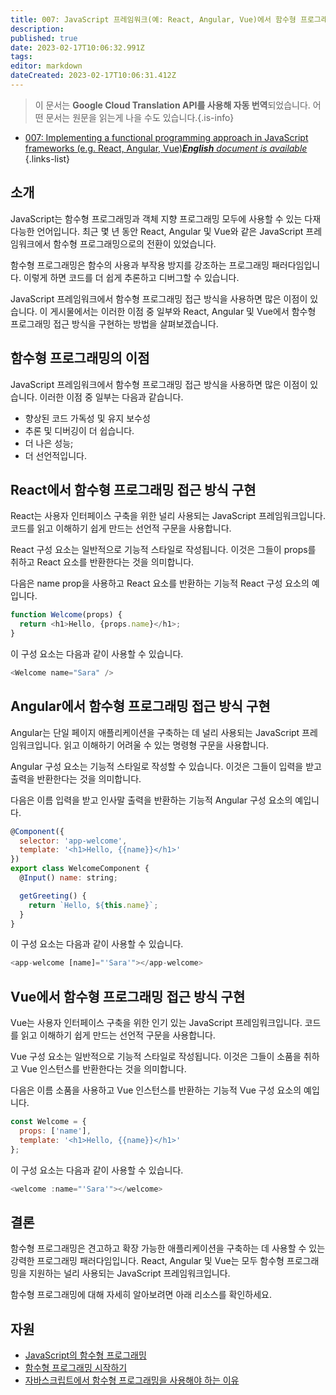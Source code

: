 ```yaml
---
title: 007: JavaScript 프레임워크(예: React, Angular, Vue)에서 함수형 프로그래밍 접근 방식 구현
description: 
published: true
date: 2023-02-17T10:06:32.991Z
tags: 
editor: markdown
dateCreated: 2023-02-17T10:06:31.412Z
---
```


> 이 문서는 **Google Cloud Translation API를 사용해 자동 번역**되었습니다.
어떤 문서는 원문을 읽는게 나을 수도 있습니다.{.is-info}



- [007: Implementing a functional programming approach in JavaScript frameworks (e.g. React, Angular, Vue)***English** document is available*](/en/Knowledge-base/Functional_JavaScript/Learning/007-implementing-a-functional-programming-approach-in-javascript-frameworks-e-g-react-angular-vue)
{.links-list}


## 소개

JavaScript는 함수형 프로그래밍과 객체 지향 프로그래밍 모두에 사용할 수 있는 다재다능한 언어입니다. 최근 몇 년 동안 React, Angular 및 Vue와 같은 JavaScript 프레임워크에서 함수형 프로그래밍으로의 전환이 있었습니다.

함수형 프로그래밍은 함수의 사용과 부작용 방지를 강조하는 프로그래밍 패러다임입니다. 이렇게 하면 코드를 더 쉽게 추론하고 디버그할 수 있습니다.

JavaScript 프레임워크에서 함수형 프로그래밍 접근 방식을 사용하면 많은 이점이 있습니다. 이 게시물에서는 이러한 이점 중 일부와 React, Angular 및 Vue에서 함수형 프로그래밍 접근 방식을 구현하는 방법을 살펴보겠습니다.

## 함수형 프로그래밍의 이점

JavaScript 프레임워크에서 함수형 프로그래밍 접근 방식을 사용하면 많은 이점이 있습니다. 이러한 이점 중 일부는 다음과 같습니다.

- 향상된 코드 가독성 및 유지 보수성
- 추론 및 디버깅이 더 쉽습니다.
- 더 나은 성능;
- 더 선언적입니다.

## React에서 함수형 프로그래밍 접근 방식 구현

React는 사용자 인터페이스 구축을 위한 널리 사용되는 JavaScript 프레임워크입니다. 코드를 읽고 이해하기 쉽게 만드는 선언적 구문을 사용합니다.

React 구성 요소는 일반적으로 기능적 스타일로 작성됩니다. 이것은 그들이 props를 취하고 React 요소를 반환한다는 것을 의미합니다.

다음은 name prop을 사용하고 React 요소를 반환하는 기능적 React 구성 요소의 예입니다.

```javascript
function Welcome(props) {
  return <h1>Hello, {props.name}</h1>;
}
```

이 구성 요소는 다음과 같이 사용할 수 있습니다.

```javascript
<Welcome name="Sara" />
```

## Angular에서 함수형 프로그래밍 접근 방식 구현

Angular는 단일 페이지 애플리케이션을 구축하는 데 널리 사용되는 JavaScript 프레임워크입니다. 읽고 이해하기 어려울 수 있는 명령형 구문을 사용합니다.

Angular 구성 요소는 기능적 스타일로 작성할 수 있습니다. 이것은 그들이 입력을 받고 출력을 반환한다는 것을 의미합니다.

다음은 이름 입력을 받고 인사말 출력을 반환하는 기능적 Angular 구성 요소의 예입니다.

```javascript
@Component({
  selector: 'app-welcome',
  template: '<h1>Hello, {{name}}</h1>'
})
export class WelcomeComponent {
  @Input() name: string;

  getGreeting() {
    return `Hello, ${this.name}`;
  }
}
```

이 구성 요소는 다음과 같이 사용할 수 있습니다.

```javascript
<app-welcome [name]="'Sara'"></app-welcome>
```

## Vue에서 함수형 프로그래밍 접근 방식 구현

Vue는 사용자 인터페이스 구축을 위한 인기 있는 JavaScript 프레임워크입니다. 코드를 읽고 이해하기 쉽게 만드는 선언적 구문을 사용합니다.

Vue 구성 요소는 일반적으로 기능적 스타일로 작성됩니다. 이것은 그들이 소품을 취하고 Vue 인스턴스를 반환한다는 것을 의미합니다.

다음은 이름 소품을 사용하고 Vue 인스턴스를 반환하는 기능적 Vue 구성 요소의 예입니다.

```javascript
const Welcome = {
  props: ['name'],
  template: '<h1>Hello, {{name}}</h1>'
};
```

이 구성 요소는 다음과 같이 사용할 수 있습니다.

```javascript
<welcome :name="'Sara'"></welcome>
```

## 결론

함수형 프로그래밍은 견고하고 확장 가능한 애플리케이션을 구축하는 데 사용할 수 있는 강력한 프로그래밍 패러다임입니다. React, Angular 및 Vue는 모두 함수형 프로그래밍을 지원하는 널리 사용되는 JavaScript 프레임워크입니다.

함수형 프로그래밍에 대해 자세히 알아보려면 아래 리소스를 확인하세요.

## 자원

- [JavaScript의 함수형 프로그래밍](https://medium.com/@cscalfani/functional-programming-in-js-with-es6-pt-i-87d7b8e8e0db)
- [함수형 프로그래밍 시작하기](https://www.sitepoint.com/getting-started-functional-programming/)
- [자바스크립트에서 함수형 프로그래밍을 사용해야 하는 이유](https://medium.com/@mariusc23/why-you-should-use-functional-programming-in-javascript-5b6fe37eecb5)